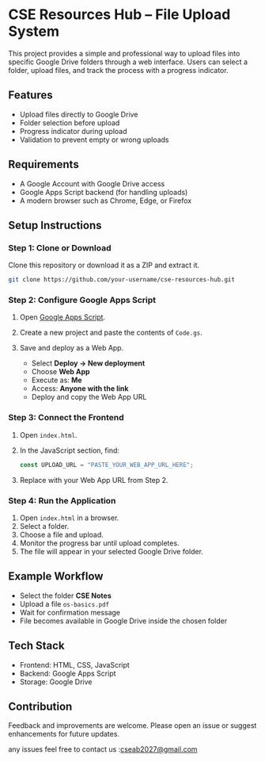 

# CSE Resources Hub – File Upload System

This project provides a simple and professional way to upload files into specific Google Drive folders through a web interface. Users can select a folder, upload files, and track the process with a progress indicator.

## Features

* Upload files directly to Google Drive
* Folder selection before upload
* Progress indicator during upload
* Validation to prevent empty or wrong uploads

## Requirements

* A Google Account with Google Drive access
* Google Apps Script backend (for handling uploads)
* A modern browser such as Chrome, Edge, or Firefox

## Setup Instructions

### Step 1: Clone or Download

Clone this repository or download it as a ZIP and extract it.

```bash
git clone https://github.com/your-username/cse-resources-hub.git
```

### Step 2: Configure Google Apps Script

1. Open [Google Apps Script](https://script.google.com/).
2. Create a new project and paste the contents of `Code.gs`.
3. Save and deploy as a Web App.

   * Select **Deploy → New deployment**
   * Choose **Web App**
   * Execute as: **Me**
   * Access: **Anyone with the link**
   * Deploy and copy the Web App URL

### Step 3: Connect the Frontend

1. Open `index.html`.
2. In the JavaScript section, find:

   ```javascript
   const UPLOAD_URL = "PASTE_YOUR_WEB_APP_URL_HERE";
   ```
3. Replace with your Web App URL from Step 2.

### Step 4: Run the Application

1. Open `index.html` in a browser.
2. Select a folder.
3. Choose a file and upload.
4. Monitor the progress bar until upload completes.
5. The file will appear in your selected Google Drive folder.

## Example Workflow

* Select the folder **CSE Notes**
* Upload a file `os-basics.pdf`
* Wait for confirmation message
* File becomes available in Google Drive inside the chosen folder

## Tech Stack

* Frontend: HTML, CSS, JavaScript
* Backend: Google Apps Script
* Storage: Google Drive

## Contribution

Feedback and improvements are welcome. Please open an issue or suggest enhancements for future updates.

any issues feel free to contact us :cseab2027@gmail.com
